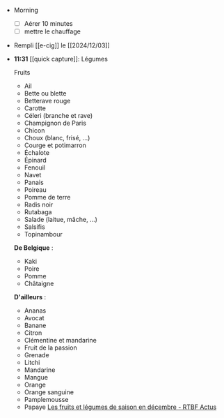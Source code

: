- Morning
  * [ ] Aérer 10 minutes
  * [ ] mettre le chauffage
- Rempli [[e-cig]] le [[2024/12/03]]
- **11:31** [[quick capture]]: Légumes
  
  Fruits
  
  *   Ail
  *   Bette ou blette
  *   Betterave rouge
  *   Carotte
  *   Céleri (branche et rave)
  *   Champignon de Paris
  *   Chicon
  *   Choux (blanc, frisé, ...)
  *   Courge et potimarron
  *   Échalote
  *   Épinard
  *   Fenouil
  *   Navet
  *   Panais
  *   Poireau
  *   Pomme de terre
  *   Radis noir
  *   Rutabaga
  *   Salade (laitue, mâche, ...)
  *   Salsifis
  *   Topinambour
  
   **De Belgique** : 
  
  *   Kaki
  *   Poire
  *   Pomme
  *   Châtaigne
  
   **D'ailleurs** : 
  
  *   Ananas
  *   Avocat
  *   Banane
  *   Citron
  *   Clémentine et mandarine
  *   Fruit de la passion
  *   Grenade
  *   Litchi
  *   Mandarine
  *   Mangue
  *   Orange
  *   Orange sanguine
  *   Pamplemousse
  *   Papaye [Les fruits et légumes de saison en décembre - RTBF Actus](https://www.rtbf.be/article/les-fruits-et-legumes-de-saison-en-decembre-10647966)